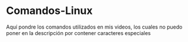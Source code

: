 # Comandos-Linux
Aquí pondre los comandos utilizados en mis videos, los cuales no puedo poner en la descripción por contener caracteres especiales
